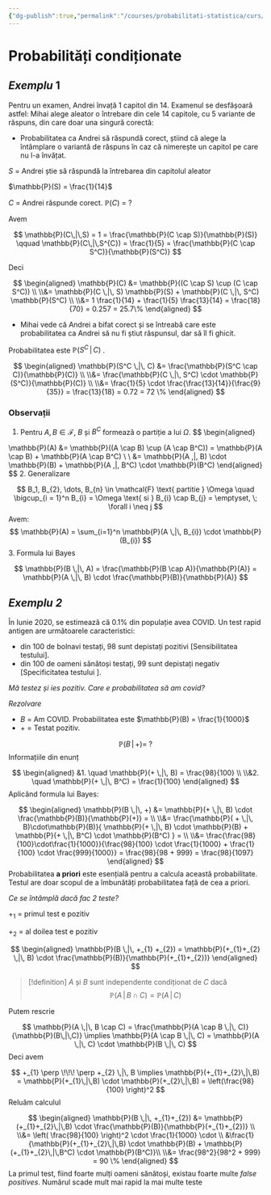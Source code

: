 ```yaml
---
{"dg-publish":true,"permalink":"/courses/probabilitati-statistica/curs/c3-ps/"}
---
```



# Probabilități condiționate

## *Exemplu* 1

Pentru un examen, Andrei învață 1 capitol din 14. Examenul se desfășoară astfel: Mihai alege aleator o întrebare din cele 14 capitole, cu 5 variante de răspuns, din care doar una singură corectă: 

- Probabilitatea ca Andrei să răspundă corect, știind că alege la întâmplare o variantă de răspuns în caz că nimerește un capitol pe care nu l-a învățat.

$S$ = Andrei știe să răspundă la întrebarea din capitolul aleator 

$\mathbb{P}(S) = \frac{1}{14}$

$C$ = Andrei răspunde corect. $\mathbb{P}(C)$ = ?

Avem 

$$
\mathbb{P}(C\,|\,S) = 1 = \frac{\mathbb{P}(C \cap S)}{\mathbb{P}(S)} \qquad \mathbb{P}(C\,|\,S^{C}) = \frac{1}{5} = \frac{\mathbb{P}(C \cap S^C)}{\mathbb{P}(S^C)}
$$

Deci 

$$
\begin{aligned}
\mathbb{P}(C) &= \mathbb{P}((C \cap S) \cup (C \cap S^C)) \\ 
\\&= \mathbb{P}(C \,|\, S) \mathbb{P}(S) + \mathbb{P}(C \,|\, S^C) \mathbb{P}(S^C) \\
\\&= 1 \frac{1}{14} + \frac{1}{5} \frac{13}{14} = \frac{18}{70} = 0.257 = 25.7\%
\end{aligned}
$$
- Mihai vede că Andrei a bifat corect și se întreabă care este probabilitatea ca Andrei să nu fi știut răspunsul, dar să îl fi ghicit. 

Probabilitatea este $\mathbb{P}(S^C \,|\, C)$ .

$$
\begin{aligned}
\mathbb{P}(S^C \,|\, C) &= \frac{\mathbb{P}(S^C \cap C)}{\mathbb{P}(C)} \\ 
\\&= \frac{\mathbb{P}(C \,|\, S^C) \cdot \mathbb{P}(S^C)}{\mathbb{P}(C)} \\
\\&= \frac{1}{5} \cdot \frac{\frac{13}{14}}{\frac{9}{35}} = \frac{13}{18} = 0.72 = 72 \%
\end{aligned}
$$
### Observații 

1. Pentru $A, B \in \mathcal{F}$, $B$ și $B^C$ formează o partiție a lui $\Omega$. 
$$
\begin{aligned}

\mathbb{P}(A) &= \mathbb{P}((A \cap B) \cup (A \cap B^C)) = \mathbb{P}(A \cap B) + \mathbb{P}(A \cap B^C) \\
\\ &= \mathbb{P}(A \,|\, B) \cdot \mathbb{P}(B) + \mathbb{P}(A \,|\, B^C) \cdot \mathbb{P}(B^C)
\end{aligned}
$$
2. Generalizare 

$$
B_1, B_{2}, \dots, B_{n} \in \mathcal{F} \text{ partitie } \Omega \quad \bigcup_{i = 1}^n B_{i} = \Omega \text{ si } B_{i} \cap B_{j} = \emptyset, \; \forall i \neq j
$$
Avem:
$$
\mathbb{P}(A) = \sum_{i=1}^n \mathbb{P}(A \,|\, B_{i}) \cdot \mathbb{P}(B_{i})
$$
3. Formula lui Bayes 

$$
\mathbb{P}(B \,|\, A) = \frac{\mathbb{P}(B \cap A)}{\mathbb{P}(A)} = \mathbb{P}(A \,|\, B) \cdot \frac{\mathbb{P}(B)}{\mathbb{P}(A)}
$$
## *Exemplu 2*

 În Iunie 2020, se estimează că $0.1 \%$ din populație avea COVID. Un test rapid antigen are următoarele caracteristici: 
- din 100 de bolnavi testați, 98 sunt depistați pozitivi \[Sensibilitatea testului\]. 
- din 100 de oameni sănătoși testați, 99 sunt depistați negativ \[Specificitatea testului \].

*Mă testez și ies pozitiv. Care e probabilitatea să am covid?*

*Rezolvare*

- $B$ = Am COVID. Probabilitatea este $\mathbb{P}(B) = \frac{1}{1000}$
- $+$ = Testat pozitiv. 

$$
\mathbb{P}(B \,|\, +) = \;?
$$
Informațiile din enunț 

$$
\begin{aligned}
&1. \quad \mathbb{P}(+ \,|\, B) = \frac{98}{100}  \\
\\&2. \quad \mathbb{P}(+ \,|\, B^C) = \frac{1}{100}
\end{aligned}
$$
Aplicând formula lui Bayes: 

$$
\begin{aligned}
\mathbb{P}(B \,|\, +) &= \mathbb{P}(+ \,|\, B) \cdot \frac{\mathbb{P}(B)}{\mathbb{P}(+)} = \\
\\&= \frac{\mathbb{P}( + \,|\, B)\cdot\mathbb{P}(B)}{
\mathbb{P}(+ \,|\, B) \cdot \mathbb{P}(B) + \mathbb{P}(+ \,|\, B^C) \cdot \mathbb{P}(B^C) 
} = \\
\\&= \frac{\frac{98}{100}\cdot\frac{1}{1000}}{\frac{98}{100} \cdot \frac{1}{1000} + \frac{1}{100} \cdot \frac{999}{1000}} = \frac{98}{98 + 999} = \frac{98}{1097}
\end{aligned}
$$
Probabilitatea **a priori** este esențială pentru a calcula această probabilitate. Testul are doar scopul de a îmbunătăți probabilitatea față de cea a priori. 

*Ce se întâmplă dacă fac 2 teste?*

$+_{1}$ = primul test e pozitiv 

$+_{2}$ = al doilea test e pozitiv 

$$
\begin{aligned}
\mathbb{P}(B  \,|\, +_{1} +_{2}) = \mathbb{P}(+_{1}+_{2} \,|\, B) \cdot \frac{\mathbb{P}(B)}{\mathbb{P}(+_{1}+_{2})}
\end{aligned}
$$
>[!definition]
>$A$ și $B$ sunt independente condiționat de $C$ dacă 
>$$\mathbb{P}(A \,|\, B \cap C) = \mathbb{P}(A \,|\, C)$$

Putem rescrie 

$$
\mathbb{P}(A \,|\, B \cap C) = \frac{\mathbb{P}(A \cap B \,|\, C)}{\mathbb{P}(B\,|\,C)} \implies \mathbb{P}(A \cap B \,|\, C) = \mathbb{P}(A  \,|\, C) \cdot \mathbb{P}(B \,|\, C)
$$
Deci avem 

$$
+_{1} \perp \!\!\! \perp +_{2} \,|\, B \implies \mathbb{P}(+_{1}+_{2}\,|\,B) = \mathbb{P}(+_{1}\,|\,B) \cdot \mathbb{P}(+_{2}\,|\,B) = \left(\frac{98}{100} \right)^2
$$
Reluăm calculul 

$$
\begin{aligned}
\mathbb{P}(B \,|\, +_{1}+_{2}) &= \mathbb{P}(+_{1}+_{2}\,|\,B) \cdot \frac{\mathbb{P}(B)}{\mathbb{P}(+_{1}+_{2})} \\
\\&= \left( \frac{98}{100} \right)^2 \cdot \frac{1}{1000}  \cdot \\ &\frac{1}{\mathbb{P}(+_{1}+_{2}\,|\,B) \cdot \mathbb{P}(B) + \mathbb{P}(+_{1}+_{2}\,|\,B^C) \cdot \mathbb{P}(B^C)}\\
\\&= \frac{98^2}{98^2 + 999} = 90 \%
\end{aligned}
$$
La primul test, fiind foarte mulți oameni sănătoși, existau foarte multe *false positives*. Numărul scade mult mai rapid la mai multe teste


